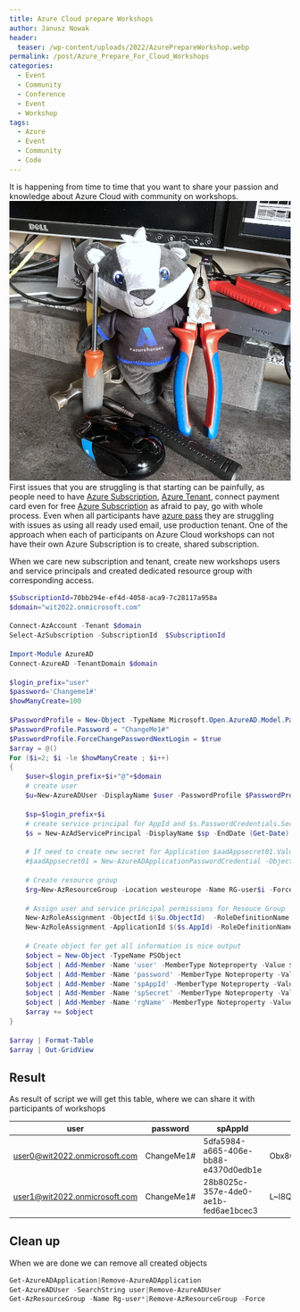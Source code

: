 ```yaml
---
title: Azure Cloud prepare Workshops
author: Janusz Nowak
header:
  teaser: /wp-content/uploads/2022/AzurePrepareWorkshop.webp
permalink: /post/Azure_Prepare_For_Cloud_Workshops
categories:
  - Event
  - Community
  - Conference
  - Event
  - Workshop
tags:
  - Azure
  - Event
  - Community
  - Code
---
```


It is happening from time to time that you want to share your passion and knowledge about Azure Cloud with community on workshops.
![AzurePrepareWorkshop](/wp-content/uploads/2022/AzurePrepareWorkshop.webp)
First issues that you are struggling is that starting can be painfully, as people need to have [Azure Subscription](https://docs.microsoft.com/en-us/microsoft-365/enterprise/subscriptions-licenses-accounts-and-tenants-for-microsoft-cloud-offerings?view=o365-worldwide), [Azure Tenant](https://docs.microsoft.com/en-us/azure/active-directory/develop/quickstart-create-new-tenant), connect payment card even for free [Azure Subscription](https://azure.microsoft.com/en-us/free/) as afraid to pay, go with whole process.
Even when all participants have [azure pass](https://www.microsoftazurepass.com/) they are struggling with issues as using all ready used email, use production tenant. One of the approach when each of participants on Azure Cloud workshops can not have their own Azure Subscription is to create, shared subscription.

When we care new subscription and tenant, create new workshops users and service principals and created dedicated resource group with corresponding access.

```powershell
$SubscriptionId=70bb294e-ef4d-4058-aca9-7c28117a958a
$domain="wit2022.onmicrosoft.com"

Connect-AzAccount -Tenant $domain
Select-AzSubscription -SubscriptionId  $SubscriptionId

Import-Module AzureAD
Connect-AzureAD -TenantDomain $domain

$login_prefix="user"
$password='Changeme1#'
$howManyCreate=100

$PasswordProfile = New-Object -TypeName Microsoft.Open.AzureAD.Model.PasswordProfile
$PasswordProfile.Password = "ChangeMe1#"
$PasswordProfile.ForceChangePasswordNextLogin = $true
$array = @()
For ($i=2; $i -le $howManyCreate ; $i++)
{
    $user=$login_prefix+$i+"@"+$domain
    # create user
    $u=New-AzureADUser -DisplayName $user -PasswordProfile $PasswordProfile -AccountEnabled $true -MailNickName $login_prefix+$i -UserPrincipalName $user

    $sp=$login_prefix+$i
    # create service principal for AppId and $s.PasswordCredentials.SecretText, valid 10 days
    $s = New-AzAdServicePrincipal -DisplayName $sp -EndDate (Get-Date).AddDays(10) -StartDate $(Get-Date)

    # If need to create new secret for Application $aadAppsecret01.Value
    #$aadAppsecret01 = New-AzureADApplicationPasswordCredential -ObjectId $($s.AppId) -CustomKeyIdentifier "secret01" -StartDate $(Get-Date) -EndDate (Get-Date).AddDays(10)

    # Create resource group
    $rg=New-AzResourceGroup -Location westeurope -Name RG-user$i -Force

    # Assign user and service principal permissions for Resouce Group
    New-AzRoleAssignment -ObjectId $($u.ObjectId)  -RoleDefinitionName 'Owner' -ResourceGroupName $rg.ResourceGroupName
    New-AzRoleAssignment -ApplicationId $($s.AppId) -RoleDefinitionName 'Owner' -ResourceGroupName $rg.ResourceGroupName

    # Create object for get all information is nice output
    $object = New-Object -TypeName PSObject
    $object | Add-Member -Name 'user' -MemberType Noteproperty -Value $user
    $object | Add-Member -Name 'password' -MemberType Noteproperty -Value $PasswordProfile.Password
    $object | Add-Member -Name 'spAppId' -MemberType Noteproperty -Value $s.AppId
    $object | Add-Member -Name 'spSecret' -MemberType Noteproperty -Value $s.PasswordCredentials.SecretText
    $object | Add-Member -Name 'rgName' -MemberType Noteproperty -Value $rg.ResourceGroupName.ToString()
    $array += $object
}

$array | Format-Table
$array | Out-GridView
```

## Result

As result of script we will get this table, where we can share it with participants of workshops

| user                          | password   | spAppId                              | spSecret                                 | rgName   |
| ----------------------------- | ---------- | ------------------------------------ | ---------------------------------------- | -------- |
| user0@wit2022.onmicrosoft.com | ChangeMe1# | 5dfa5984-a665-406e-bb88-e4370d0edb1e | Obx8Q~ADxwkIfAL-ZsATG2sRrjBNDyASDASDASDA | RG-user0 |
| user1@wit2022.onmicrosoft.com | ChangeMe1# | 28b8025c-357e-4de0-ae1b-fed6ae1bcec3 | L~I8Q~O~rmBluvQBWC1QdUjwko2Fo~ASDASDASDA | RG-user1 |

## Clean up

When we are done we can remove all created objects

```powershell
Get-AzureADApplication|Remove-AzureADApplication
Get-AzureADUser -SearchString user|Remove-AzureADUser
Get-AzResourceGroup -Name Rg-user*|Remove-AzResourceGroup -Force
```
